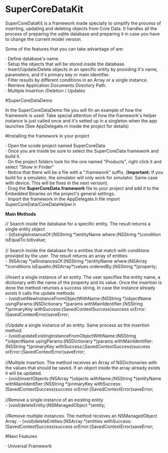 # SuperCoreDataKit
SuperCoreDataKit is a framework made specially to simplify the process of inserting, updating and deleting objects
from Core Data. It handles all the process of preparing the sqlite database and preparing it in case you have to
change the current model version. 

Some of the features that you can take advantage of are:

· Define database's name.<br>
· Setup the objects that will be stored inside the database.<br>
· Insert/Update/Delete objects in an specific entity by providing it's name, parameters, and it's primary key or
  main identifier.<br>
· Filter results by different conditions in an Array or a single instance.<br>
· Retrieve Application Documents Directory Path.<br>
· Multiple Insertion /Deletion / Updates<br>

#SuperCoreDataDemo
<p> In the SuperCoreDataDemo file you will fin an example of how the framework is used. Take special attention
of how the framework's helper instance is just called once and it's setted up in a singleton when the app launches
(See AppDelegate.m inside the project for details)</p>

#Installing the framework in your project
<p>· Open the xcode project named SuperCoreData <br>
· Once you are inside be sure to select the SuperCoreData framework and build it.<br>
· On the project folders look for the one named "Products", right click it and select "Show in Finder"<br>
· Notice that there will be a file with a ".framework" suffix. (<b>Important:</b> If you build for a simulator, 
the simulator will only work for simulator. Same case with device. This will be fixes in the next version).<br>
· Drag the <b>SuperCoreData.framework</b> file to your project and add it to the Embedded Binaries on the project's
general settings. <br>
· Import the framework in the AppDelegate.h file import SuperCoreData/CoreDataHelper.h</p>

<b>Main Methods</b>
<p>
// Search inside the database for a specific entity. The result returns a single entity object <br>
- (id)singleInstanceOf:(NSString *)entityName
                 where:(NSString *)condition
             isEqualTo:(id)value;<br>
<br>
// Search inside the database for a entities that match with conditions provided by the user. The result returns an array of entities<br>
- (NSArray *)allInstancesOf:(NSString *)entityName
                      where:(NSArray *)conditions
                  isEqualto:(NSArray*)values
                  orderedBy:(NSString *)property;<br><br>
//Insert a single instance of an entity. The user specifies the entity name, a dictionary with the name of the property and its value. Once the insertion is done the method returnes a success string. In case the instance already exists it calls the update methods<br>
- (void)setNewInstanceFromObjectWithName:(NSString *)objectName
                            usingParams:(NSDictionary *)params
                     withMainIdentifier:(NSString *)primaryKey
                            withSuccess:(SavedContextSuccess)success
                                orError:(SavedContextError)saveError;<br><br>
//Update a single instance of an entity. Same process as the insertion method.<br>
- (void)updateExistingInstanceFromObjectWithName:(NSString *)objectName
                                    usingParams:(NSDictionary *)params
                             withMainIdentifier:(NSString *)primaryKey
                                    withSuccess:(SavedContextSuccess)success
                                        orError:(SavedContextError)saveError;<br><br>
//Multiple insertion. The method receives an Array of NSDictionaries with the values that should be saved. If an object inside the array already exists it will be updated.<br>
- (void)insertObjects:(NSArray *)objects
            withName:(NSString *)entityName
  withMainIdentifier:(NSString *)primaryKey
         withSuccess:(SavedContextSuccess)success
             orError:(SavedContextError)saveError;<br><br>
//Remove a single instance of an existing entity<br>
- (void)deleteEntity:(NSManagedObject *)entity;<br><br>
//Remove multiple instances. The method receives an NSManagedObject Array. 
- (void)deleteEntities:(NSArray *)entities
          withSuccess:(SavedContextSuccess)success
              orError:(SavedContextError)saveError;


</p>

#Next Features

· Universal Framework<br>
